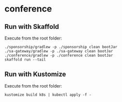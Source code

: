 # conference


## Run with Skaffold

Execute from the root folder:
```
./sponsorship/gradlew -p ./sponsorship clean bootJar
./sa-gateway/gradlew -p ./sa-gateway clean bootJar
./conference/gradlew -p ./conference clean bootJar
skaffold run --tail
```

## Run with Kustomize

Execute from the root folder:

```
kustomize build k8s | kubectl apply -f -
```